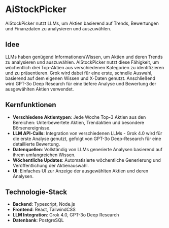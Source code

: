 # AiStockPicker
AiStockPicker nutzt LLMs, um Aktien basierend auf Trends, Bewertungen und Finanzdaten zu analysieren und auszuwählen.

## Idee
LLMs haben genügend Informationen/Wissen, um Aktien und deren Trends zu analysieren und auszuwählen. AiStockPicker nutzt diese Fähigkeit, um wöchentlich drei Top-Aktien aus verschiedenen Kategorien zu identifizieren und zu präsentieren.
Grok wird dabei für eine erste, schnelle Auswahl, basierend auf dem eigenen Wissen und X-Daten genutzt. Anschließend wird GPT-3o Deep Research für eine tiefere Analyse und Bewertung der ausgewählten Aktien verwendet.

## Kernfunktionen
- **Verschiedene Aktientypen**: Jede Woche Top-3 Aktien aus den Bereichen: Unterbewertete Aktien, Trendaktien und besondere Börsenereignisse.
- **LLM API-Calls**: Integration von verschiedenen LLMs - Grok 4.0 wird für die erste Analyse genutzt, gefolgt von GPT-3o Deep-Research für eine detaillierte Bewertung.
- **Datenquellen**: Vollständig von LLMs generierte Analysen basierend auf ihrem umfangreichen Wissen.
- **Wöchentliche Updates**: Automatisierte wöchentliche Generierung und Veröffentlichung der Aktienauswahl.
- **UI**: Einfaches UI zur Anzeige der ausgewählten Aktien und deren Analysen.

## Technologie-Stack
- **Backend**: Typescript, Node.js
- **Frontend**: React, TailwindCSS
- **LLM Integration**: Grok 4.0, GPT-3o Deep Research
- **Datenbank**: PostgreSQL